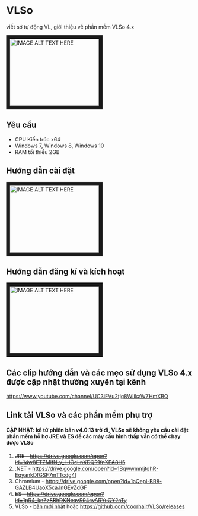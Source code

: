 # VLSo
viết sớ tự động VL, giới thiệu về phần mềm VLSo 4.x

<a href="http://www.youtube.com/watch?feature=player_embedded&v=dnwT0WXoV0g
" target="_blank"><img src="http://img.youtube.com/vi/dnwT0WXoV0g/0.jpg" 
alt="IMAGE ALT TEXT HERE" width="240" height="180" border="10" /></a>

## Yêu cầu
- CPU Kiến trúc x64
- Windows 7, Windows 8, Windows 10
- RAM tối thiểu 2GB

## Hướng dẫn cài đặt

<a href="http://www.youtube.com/watch?feature=player_embedded&v=m_-e8Duj3Bc
" target="_blank"><img src="http://img.youtube.com/vi/m_-e8Duj3Bc/0.jpg" 
alt="IMAGE ALT TEXT HERE" width="240" height="180" border="10" /></a>

## Hướng dẫn đăng kí và kích hoạt

<a href="http://www.youtube.com/watch?feature=player_embedded&v=D77035MBHq4
" target="_blank"><img src="http://img.youtube.com/vi/D77035MBHq4/0.jpg" 
alt="IMAGE ALT TEXT HERE" width="240" height="180" border="10" /></a>

## Các clip hướng dẫn và các mẹo sử dụng VLSo 4.x được cập nhật thường xuyên tại kênh
https://www.youtube.com/channel/UC3iFVu2tjq8WIikaWZHmXBQ

## Link tải VLSo và các phần mềm phụ trợ

#### CẬP NHẬT: kể từ phiên bản v4.0.13 trở đi, VLSo sẽ không yêu cầu cài đặt phần mềm hỗ hợ JRE và ES để các máy cấu hình thấp vẫn có thể chạy được VLSo

1. <del>JRE - https://drive.google.com/open?id=14w8ETZMifN_y_LJOcLnXDQR1fnXEA8H5</del>
2. .NET - https://drive.google.com/open?id=1BqwwmmjtqhR-EqyankDfGSF7mTTcdg4l
3. Chromium - https://drive.google.com/open?id=1aQepl-BR8-GAZLB4UaoX5caJnGEvZdGF
4. <del>ES - https://drive.google.com/open?id=1pR4_knZzSBhDKNeavS94cvARYuQY2aTy</del>
5. VLSo - <a href="https://github.com/coorhair/VLSo/releases/download/v4.0.15/vls-setup-4.0.15.exe">bản mới nhất</a> hoặc https://github.com/coorhair/VLSo/releases
